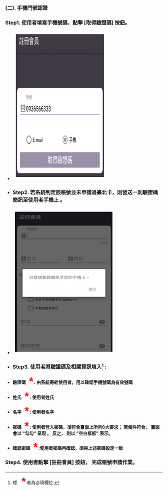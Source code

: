 ### \(二\). 手機門號認證

### Step1. 使用者填寫手機號碼，點擊 \[取得驗證碼\] 按鈕。

* ![](/assets/phone_Reg1.png)

* ### Step2. 若系統判定該帳號並未申請過臺北卡，則發送一則驗證碼簡訊至使用者手機上 。
* ### ![](/assets/phone_reg2.png)
* ### Step3. 使用者將驗證碼及相關資訊填入[^1] :
* #### 驗證碼![](/assets/star.png) : 由系統寄給使用者，用以確認手機號碼為有效號碼
* #### 姓氏![](/assets/star.png) : 使用者姓氏
* #### 名字![](/assets/star.png) : 使用者名字
* #### 密碼![](/assets/star.png) : 使用者登入密碼，須符合畫面上所列6大要求； 若條件符合， 畫面會以 "勾勾" 呈現 。 反之， 則以 "空白框框"  表示。
* #### 確認密碼![](/assets/star.png) :使用者密碼再確認，須與上述密碼設定一致

### Step4. 使用者點擊 \[註冊會員\] 按鈕， 完成帳號申請作業。



#### 

#### 

[^1]: 標 ![](/assets/star.png) 者為必填欄位.


